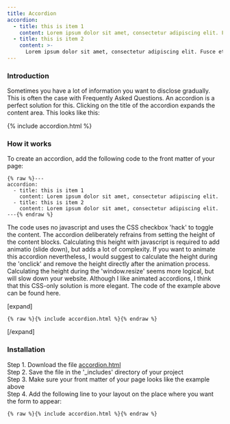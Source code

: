 ```yaml
---
title: Accordion
accordion: 
  - title: this is item 1
    content: Lorem ipsum dolor sit amet, consectetur adipiscing elit. Fusce et lorem elit. Nam scelerisque leo ut consequat congue. Donec libero magna, sagittis eu tellus non, tristique varius tortor. Orci varius natoque penatibus et magnis dis parturient montes, nascetur ridiculus mus. Nunc ultrices libero tellus, vel mattis ex faucibus in. Pellentesque aliquet finibus urna a rutrum. Ut vitae nibh iaculis justo ultricies tristique. Pellentesque habitant morbi tristique senectus et netus et malesuada fames ac turpis egestas. Pellentesque mattis, nibh vitae ultrices dignissim, leo justo sollicitudin lorem, sit amet tincidunt risus odio nec augue. Quisque placerat nibh eget velit scelerisque pellentesque. Etiam auctor vel leo eget pulvinar. Donec sodales nulla elit, non eleifend justo convallis vitae. Aliquam erat volutpat. Etiam ac rhoncus tortor. Ut sodales egestas nisl.
  - title: this is item 2
    content: >-
      Lorem ipsum dolor sit amet, consectetur adipiscing elit. Fusce et lorem elit. Nam scelerisque leo ut consequat congue. Donec libero magna, sagittis eu tellus non, tristique varius tortor. Orci varius natoque penatibus et magnis dis parturient montes, nascetur ridiculus mus. Nunc ultrices libero tellus, vel mattis ex faucibus in. Pellentesque aliquet finibus urna a rutrum. Ut vitae nibh iaculis justo ultricies tristique. Pellentesque habitant morbi tristique senectus et netus et malesuada fames ac turpis egestas. Pellentesque mattis, nibh vitae ultrices dignissim, leo justo sollicitudin lorem, sit amet tincidunt risus odio nec augue. Quisque placerat nibh eget velit scelerisque pellentesque. Etiam auctor vel leo eget pulvinar. Donec sodales nulla elit, non eleifend justo convallis vitae. Aliquam erat volutpat. Etiam ac rhoncus tortor. Ut [sodales](#) egestas nisl.
---
```


### Introduction

Sometimes you have a lot of information you want to disclose gradually. This is often the case with Frequently Asked Questions. An accordion is a perfect solution for this. Clicking on the title of the accordion expands the content area. This looks like this:

{% include accordion.html %}

### How it works

To create an accordion, add the following code to the front matter of your page:

```
{% raw %}---
accordion: 
  - title: this is item 1
    content: Lorem ipsum dolor sit amet, consectetur adipiscing elit. 
  - title: this is item 2
    content: Lorem ipsum dolor sit amet, consectetur adipiscing elit.
---{% endraw %}
```

The code uses no javascript and uses the CSS checkbox 'hack' to toggle the content. The accordion deliberately refrains from setting the height of the content blocks. Calculating this height with javascript is required to add animatio (slide down), but adds a lot of complexity. If you want to animate this accordion nevertheless, I would suggest to calculate the height during the 'onclick' and remove the height directly after the animation process. Calculating the height during the 'window.resize' seems more logical, but will slow down your website. Although I like animated accordions, I think that this CSS-only solution is more elegant. The code of the example above can be found here.

[expand]


```
{% raw %}{% include accordion.html %}{% endraw %}
```

[/expand]

### Installation

Step 1. Download the file [accordion.html](https://raw.githubusercontent.com/jhvanderschee/jekyllcodex/gh-pages/_includes/accordion.html)
<br />Step 2. Save the file in the '_includes' directory of your project
<br />Step 3. Make sure your front matter of your page looks like the example above
<br />Step 4. Add the following line to your layout on the place where you want the form to appear:

```
{% raw %}{% include accordion.html %}{% endraw %}
```